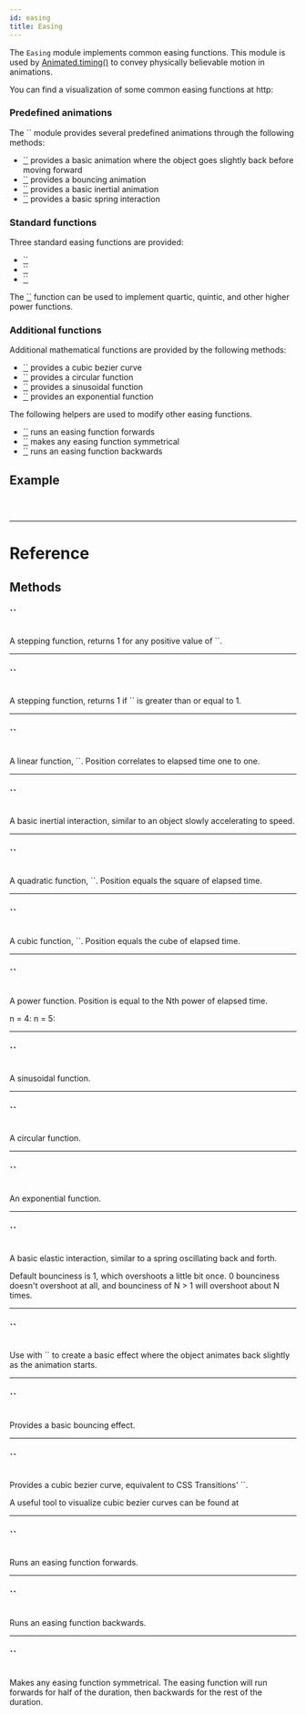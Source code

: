```yaml
---
id: easing
title: Easing
---
```


The `Easing` module implements common easing functions. This module is used by [Animated.timing()](animated.md#timing) to convey physically believable motion in animations.

You can find a visualization of some common easing functions at http:

### Predefined animations

The `` module provides several predefined animations through the following methods:

- [``](easing.md#back) provides a basic animation where the object goes slightly back before moving forward
- [``](easing.md#bounce) provides a bouncing animation
- [``](easing.md#ease) provides a basic inertial animation
- [``](easing.md#elastic) provides a basic spring interaction

### Standard functions

Three standard easing functions are provided:

- [``](easing.md#linear)
- [``](easing.md#quad)
- [``](easing.md#cubic)

The [``](easing.md#poly) function can be used to implement quartic, quintic, and other higher power functions.

### Additional functions

Additional mathematical functions are provided by the following methods:

- [``](easing.md#bezier) provides a cubic bezier curve
- [``](easing.md#circle) provides a circular function
- [``](easing.md#sin) provides a sinusoidal function
- [``](easing.md#exp) provides an exponential function

The following helpers are used to modify other easing functions.

- [``](easing.md#in) runs an easing function forwards
- [``](easing.md#inout) makes any easing function symmetrical
- [``](easing.md#out) runs an easing function backwards

## Example

```SnackPlayer name=Easing%20Demo



```

---

# Reference

## Methods

### ``

```jsx
```

A stepping function, returns 1 for any positive value of ``.

---

### ``

```jsx
```

A stepping function, returns 1 if `` is greater than or equal to 1.

---

### ``

```jsx
```

A linear function, ``. Position correlates to elapsed time one to one.

---

### ``

```jsx
```

A basic inertial interaction, similar to an object slowly accelerating to speed.

---

### ``

```jsx
```

A quadratic function, ``. Position equals the square of elapsed time.

---

### ``

```jsx
```

A cubic function, ``. Position equals the cube of elapsed time.

---

### ``

```jsx
```

A power function. Position is equal to the Nth power of elapsed time.

n = 4: n = 5:

---

### ``

```jsx
```

A sinusoidal function.

---

### ``

```jsx
```

A circular function.

---

### ``

```jsx
```

An exponential function.

---

### ``

```jsx
```

A basic elastic interaction, similar to a spring oscillating back and forth.

Default bounciness is 1, which overshoots a little bit once. 0 bounciness doesn't overshoot at all, and bounciness of N &gt; 1 will overshoot about N times.

---

### ``

```jsx
```

Use with `` to create a basic effect where the object animates back slightly as the animation starts.

---

### ``

```jsx
```

Provides a basic bouncing effect.

---

### ``

```jsx
```

Provides a cubic bezier curve, equivalent to CSS Transitions' ``.

A useful tool to visualize cubic bezier curves can be found at

---

### ``

```jsx
```

Runs an easing function forwards.

---

### ``

```jsx
```

Runs an easing function backwards.

---

### ``

```jsx
```

Makes any easing function symmetrical. The easing function will run forwards for half of the duration, then backwards for the rest of the duration.
